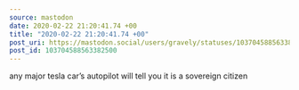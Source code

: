 ```yaml
---
source: mastodon
date: 2020-02-22 21:20:41.74 +00
title: "2020-02-22 21:20:41.74 +00"
post_uri: https://mastodon.social/users/gravely/statuses/103704588563382500
post_id: 103704588563382500
---
```

any major tesla car’s autopilot will tell you it is a sovereign citizen


